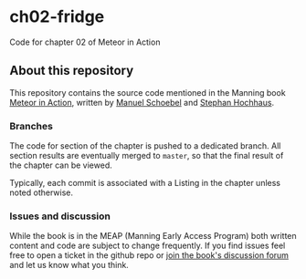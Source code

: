 # ch02-fridge

Code for chapter 02 of Meteor in Action

## About this repository

This repository contains the source code mentioned in the Manning book [Meteor in Action](http://www.meteorinaction.com), written by [Manuel Schoebel](http://www.manuel-schoebel.com) and [Stephan Hochhaus](http://yauh.de).

### Branches

The code for section of the chapter is pushed to a dedicated branch. All section results are eventually merged to `master`, so that the final result of the chapter can be viewed.

Typically, each commit is associated with a Listing in the chapter unless noted otherwise.

### Issues and discussion

While the book is in the MEAP (Manning Early Access Program) both written content and code are subject to change frequently. If you find issues feel free to open a ticket in the github repo or [join the book's discussion forum](http://www.manning-sandbox.com/forum.jspa?forumID=928) and let us know what you think.